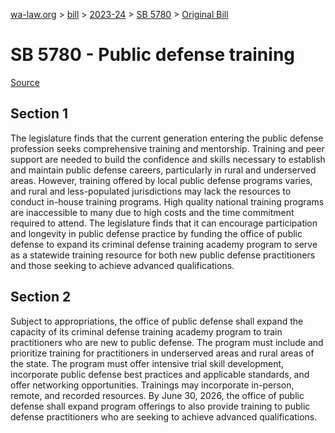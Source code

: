 [wa-law.org](/) > [bill](/bill/) > [2023-24](/bill/2023-24/) > [SB 5780](/bill/2023-24/sb/5780/) > [Original Bill](/bill/2023-24/sb/5780/1/)

# SB 5780 - Public defense training

[Source](http://lawfilesext.leg.wa.gov/biennium/2023-24/Pdf/Bills/Senate%20Bills/5780.pdf)

## Section 1
The legislature finds that the current generation entering the public defense profession seeks comprehensive training and mentorship. Training and peer support are needed to build the confidence and skills necessary to establish and maintain public defense careers, particularly in rural and underserved areas. However, training offered by local public defense programs varies, and rural and less-populated jurisdictions may lack the resources to conduct in-house training programs. High quality national training programs are inaccessible to many due to high costs and the time commitment required to attend. The legislature finds that it can encourage participation and longevity in public defense practice by funding the office of public defense to expand its criminal defense training academy program to serve as a statewide training resource for both new public defense practitioners and those seeking to achieve advanced qualifications.

## Section 2
Subject to appropriations, the office of public defense shall expand the capacity of its criminal defense training academy program to train practitioners who are new to public defense. The program must include and prioritize training for practitioners in underserved areas and rural areas of the state. The program must offer intensive trial skill development, incorporate public defense best practices and applicable standards, and offer networking opportunities. Trainings may incorporate in-person, remote, and recorded resources. By June 30, 2026, the office of public defense shall expand program offerings to also provide training to public defense practitioners who are seeking to achieve advanced qualifications.
